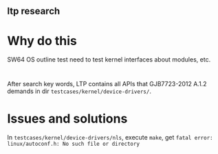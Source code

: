 ## ltp research

# Why do this
SW64 OS outline test need to test kernel interfaces about modules, etc.

# 
After search key words, LTP contains all APIs that GJB7723-2012 A.1.2 demands 
in dir `testcases/kernel/device-drivers/`.


# Issues and solutions
In `testcases/kernel/device-drivers/nls`, execute `make`, get `fatal error: 
linux/autoconf.h: No such file or directory`

